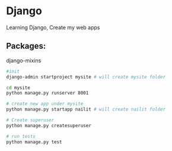 # Django
Learning Django, Create my web apps

## Packages:
django-mixins

```bash
#init
django-admin startproject mysite # will create mysite folder

cd mysite
python manage.py runserver 8001

# create new app under mysite
python manage.py startapp nailit # will create nailit folder

# Create superuser
python manage.py createsuperuser

# run tests
python manage.py test
```

